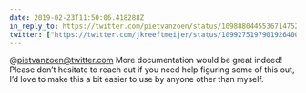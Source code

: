 ```yaml
---
date: 2019-02-23T11:50:06.418288Z
in_reply_to: https://twitter.com/pietvanzoen/status/1098880445536714752
twitter: ["https://twitter.com/jkreeftmeijer/status/1099275197901926400"]
---
```

@pietvanzoen@twitter.com More documentation would be great indeed! Please don’t hesitate to reach out if you need help figuring some of this out, I’d love to make this a bit easier to use by anyone other than myself.
